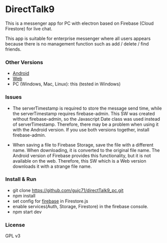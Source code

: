 # DirectTalk9 #

This is a messenger app for PC with electron based on Firebase (Cloud Firestore) for live chat.

This app is suitable for enterprise messenger where all users appears because there is no management function such as add / delete / find friends.


### Other Versions ###

- [Android](https://github.com/gujc71/DirectTalk9)
- [Web](https://github.com/gujc71/DirectTalk9_web)
- PC (Windows, Mac, Linux): this (tested in Windows)

### Issues ###
- The serverTimestamp is required to store the message send time, while the serverTimestamp requires firebase-admin. This SW was created without firebase-admin, so the Javascript Date class was used instead of serverTimestamp. Therefore, there may be a problem when using it with the Android version. If you use both versions together, install firebase-admin.

- When saving a file to Firebase Storage, save the file with a different name. When downloading, it is converted to the original file name. The Android version of Firebase provides this functionality, but it is not available on the web. Therefore, this SW which is a Web version downloads it with a strange file name.

### Install & Run ###

- git clone https://github.com/gujc71/directTalk9_pc.git
- npm install
- set config for [firebase](https://firebase.google.com/docs/web/setup?authuser=0) in Firestore.js 
- enable services(Auth, Storage, Firestore) in the firebase console.
- npm start dev


### License ###
GPL v3
